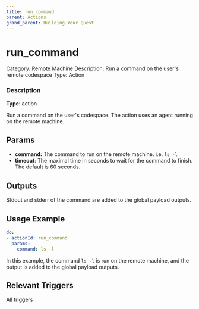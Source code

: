 ```yaml
---
title: run_command
parent: Actions
grand_parent: Building Your Quest
---
```


# run_command

Category: Remote Machine
Description: Run a command on the user's remote codespace
Type: Action

### Description

**Type**: action

Run a command on the user's codespace. The action uses an agent running on the remote machine.

## Params

- **command:** The command to run on the remote machine. i.e. `ls -l`
- **timeout**: The maximal time in seconds to wait for the command to finish. The default is 60 seconds.

## Outputs

Stdout and stderr of the command are added to the global payload outputs.

## Usage Example

```yaml
do:
- actionId: run_command
  params:
    command: ls -l
```

In this example, the command `ls -l` is run on the remote machine, and the output is added to the global payload outputs.

## Relevant Triggers

All triggers

